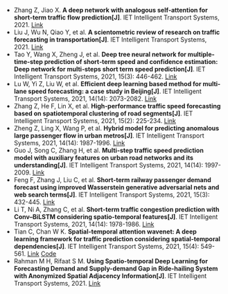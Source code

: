 * Zhang Z, Jiao X. <b>A deep network with analogous self‐attention for short‐term traffic flow prediction[J]</b>. IET Intelligent Transport Systems, 2021. [Link](https://ietresearch.onlinelibrary.wiley.com/doi/abs/10.1049/itr2.12070)
* Liu J, Wu N, Qiao Y, et al. <b>A scientometric review of research on traffic forecasting in transportation[J]</b>. IET Intelligent Transport Systems, 2021. [Link](https://onlinelibrary.wiley.com/doi/pdf/10.1049/itr2.12024)
* Tao Y, Wang X, Zheng J, et al. <b>Deep tree neural network for multiple‐time‐step prediction of short‐term speed and confidence estimation: Deep network for multi‐steps short term speed prediction[J]</b>. IET Intelligent Transport Systems, 2021, 15(3): 446-462. [Link](https://ietresearch.onlinelibrary.wiley.com/doi/abs/10.1049/itr2.12037)
* Lu W, Yi Z, Liu W, et al. <b>Efficient deep learning based method for multi-lane speed forecasting: a case study in Beijing[J]</b>. IET Intelligent Transport Systems, 2021, 14(14): 2073-2082. [Link](https://ietresearch.onlinelibrary.wiley.com/doi/abs/10.1049/iet-its.2020.0410)
* Zhang Z, He F, Lin X, et al. <b>High‐performance traffic speed forecasting based on spatiotemporal clustering of road segments[J]</b>. IET Intelligent Transport Systems, 2021, 15(2): 225-234. [Link](https://ietresearch.onlinelibrary.wiley.com/doi/abs/10.1049/itr2.12016)
* Zheng Z, Ling X, Wang P, et al. <b>Hybrid model for predicting anomalous large passenger flow in urban metros[J]</b>. IET Intelligent Transport Systems, 2021, 14(14): 1987-1996. [Link](https://ietresearch.onlinelibrary.wiley.com/doi/abs/10.1049/iet-its.2020.0054)
* Guo J, Song C, Zhang H, et al. <b>Multi-step traffic speed prediction model with auxiliary features on urban road networks and its understanding[J]</b>. IET Intelligent Transport Systems, 2021, 14(14): 1997-2009. [Link](https://ietresearch.onlinelibrary.wiley.com/doi/abs/10.1049/iet-its.2020.0284)
* Feng F, Zhang J, Liu C, et al. <b>Short‐term railway passenger demand forecast using improved Wasserstein generative adversarial nets and web search terms[J]</b>. IET Intelligent Transport Systems, 2021, 15(3): 432-445. [Link](https://ietresearch.onlinelibrary.wiley.com/doi/abs/10.1049/itr2.12036)
* Li T, Ni A, Zhang C, et al. <b>Short-term traffic congestion prediction with Conv–BiLSTM considering spatio-temporal features[J]</b>. IET Intelligent Transport Systems, 2021, 14(14): 1978-1986. [Link](https://ietresearch.onlinelibrary.wiley.com/doi/abs/10.1049/iet-its.2020.0406)
* Tian C, Chan W K. <b>Spatial‐temporal attention wavenet: A deep learning framework for traffic prediction considering spatial‐temporal dependencies[J]</b>. IET Intelligent Transport Systems, 2021, 15(4): 549-561. [Link](https://ietresearch.onlinelibrary.wiley.com/doi/abs/10.1049/itr2.12044) [Code](https://github.com/CYBruce/STAWnet)
* Rahman M H, Rifaat S M. <b>Using Spatio-temporal Deep Learning for Forecasting Demand and Supply-demand Gap in Ride-hailing System with Anonymized Spatial Adjacency Information[J]</b>. IET Intelligent Transport Systems, 2021. [Link](https://ietresearch.onlinelibrary.wiley.com/doi/10.1049/itr2.12073)